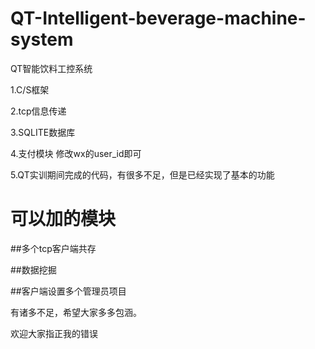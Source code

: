 # QT-Intelligent-beverage-machine-system
QT智能饮料工控系统

1.C/S框架

2.tcp信息传递

3.SQLITE数据库

4.支付模块 修改wx的user_id即可

5.QT实训期间完成的代码，有很多不足，但是已经实现了基本的功能
  
 # 可以加的模块
  ##多个tcp客户端共存
  
  ##数据挖掘
 
  ##客户端设置多个管理员项目
  
有诸多不足，希望大家多多包涵。

欢迎大家指正我的错误
